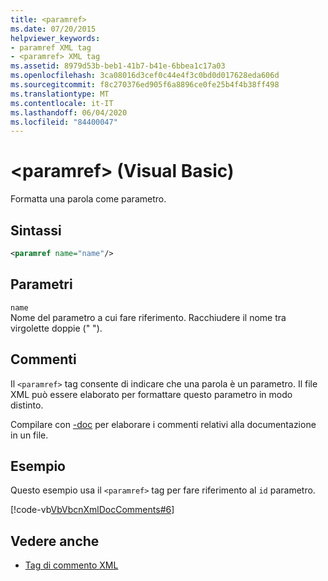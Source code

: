 ```yaml
---
title: <paramref>
ms.date: 07/20/2015
helpviewer_keywords:
- paramref XML tag
- <paramref> XML tag
ms.assetid: 8979d53b-beb1-41b7-b41e-6bbea1c17a03
ms.openlocfilehash: 3ca08016d3cef0c44e4f3c0bd0d017628eda606d
ms.sourcegitcommit: f8c270376ed905f6a8896ce0fe25b4f4b38ff498
ms.translationtype: MT
ms.contentlocale: it-IT
ms.lasthandoff: 06/04/2020
ms.locfileid: "84400047"
---
```

# <a name="paramref-visual-basic"></a>\<paramref> (Visual Basic)
Formatta una parola come parametro.  
  
## <a name="syntax"></a>Sintassi  
  
```xml  
<paramref name="name"/>  
```  
  
## <a name="parameters"></a>Parametri  
 `name`  
 Nome del parametro a cui fare riferimento. Racchiudere il nome tra virgolette doppie (" ").  
  
## <a name="remarks"></a>Commenti  
 Il `<paramref>` tag consente di indicare che una parola è un parametro. Il file XML può essere elaborato per formattare questo parametro in modo distinto.  
  
 Compilare con [-doc](../../reference/command-line-compiler/doc.md) per elaborare i commenti relativi alla documentazione in un file.  
  
## <a name="example"></a>Esempio  
 Questo esempio usa il `<paramref>` tag per fare riferimento al `id` parametro.  
  
 [!code-vb[VbVbcnXmlDocComments#6](~/samples/snippets/visualbasic/VS_Snippets_VBCSharp/VbVbcnXmlDocComments/VB/Class1.vb#6)]  
  
## <a name="see-also"></a>Vedere anche

- [Tag di commento XML](index.md)
